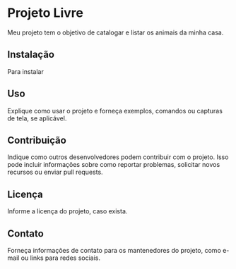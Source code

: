 # Projeto Livre

Meu projeto tem o objetivo de catalogar e listar os animais da minha casa.

## Instalação

Para instalar

## Uso

Explique como usar o projeto e forneça exemplos, comandos ou capturas de tela, se aplicável.

## Contribuição

Indique como outros desenvolvedores podem contribuir com o projeto. Isso pode incluir informações sobre como reportar problemas, solicitar novos recursos ou enviar pull requests.

## Licença

Informe a licença do projeto, caso exista.

## Contato

Forneça informações de contato para os mantenedores do projeto, como e-mail ou links para redes sociais.

